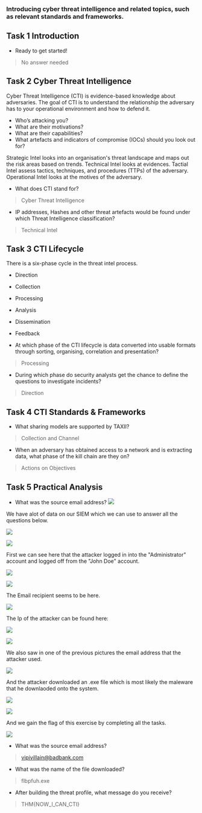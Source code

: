 ### Introducing cyber threat intelligence and related topics, such as relevant standards and frameworks.

## Task 1 Introduction

- Ready to get started!
> No answer needed

## Task 2 Cyber Threat Intelligence

Cyber Threat Intelligence (CTI) is evidence-based knowledge about adversaries.
The goal of CTI is to understand the relationship the adversary has to your operational environment and how to defend it.
-   Who’s attacking you?
-   What are their motivations?
-   What are their capabilities?
-   What artefacts and indicators of compromise (IOCs) should you look out for?

Strategic Intel looks into an organisation's threat landscape and maps out the risk areas based on trends.
Technical Intel looks at evidences.
Tactial Intel assess tactics, techniques, and procedures (TTPs) of the adversary.
Operational Intel looks at the motives of the adversary.

- What does CTI stand for?
> Cyber Threat Intelligence

- IP addresses, Hashes and other threat artefacts would be found under which Threat Intelligence classification?
> Technical Intel

## Task 3 CTI Lifecycle

There is a six-phase cycle in the threat intel process.
- Direction
- Collection
- Processing
- Analysis
- Dissemination
- Feedback

- At which phase of the CTI lifecycle is data converted into usable formats through sorting, organising, correlation and presentation?
> Processing

- During which phase do security analysts get the chance to define the questions to investigate incidents?
> Direction

## Task 4 CTI Standards & Frameworks

- What sharing models are supported by TAXII?
> Collection and Channel

- When an adversary has obtained access to a network and is extracting data, what phase of the kill chain are they on?
> Actions on Objectives

## Task 5 Practical Analysis

- What was the source email address?
![](Attachments/ipaddresses.png)

We have alot of data on our SIEM which we can use to answer all the questions below.

![](Attachments/flowchart.png)

![](Attachments/accounts.png)

First we can see here that the attacker logged in into the "Administrator" account and logged off from the "John Doe" account.

![](Attachments/admin.png)

![](Attachments/email.png)

The Email recipient seems to be here.

![](Attachments/john.png)

The Ip of the attacker can be found here:

![](Attachments/ip.png)


![](Attachments/threatip.png)

We also saw in one of the previous pictures the email address that the attacker used.

![](Attachments/email-1.png)

And the attacker downloaded an .exe file which is most likely the maleware that he downlaoded onto the system.

![](Attachments/maleware.png)

![](Attachments/exe.png)

And we gain the flag of this exercise by completing all the tasks.

![](Attachments/Intro%20to%20Cyber%20Threat%20Intelflag.png)

- What was the source email address?
> vipivillain@badbank.com

- What was the name of the file downloaded?
> flbpfuh.exe

- After building the threat profile, what message do you receive?
>  THM{NOW_I_CAN_CTI}
>